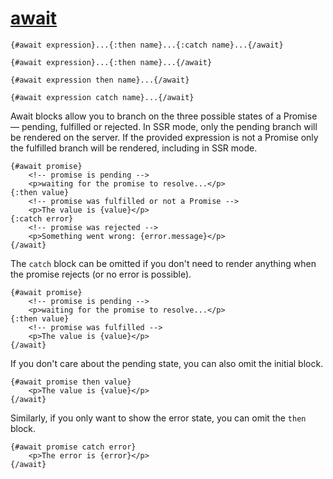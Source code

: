 # [await](https://svelte.dev/docs/logic-blocks#await)
```sveltehtml
{#await expression}...{:then name}...{:catch name}...{/await}

{#await expression}...{:then name}...{/await}

{#await expression then name}...{/await}

{#await expression catch name}...{/await}
```
Await blocks allow you to branch on the three possible states of a Promise — pending, fulfilled or rejected. In SSR mode, only the pending branch will be rendered on the server. If the provided expression is not a Promise only the fulfilled branch will be rendered, including in SSR mode.
```sveltehtml
{#await promise}
	<!-- promise is pending -->
	<p>waiting for the promise to resolve...</p>
{:then value}
	<!-- promise was fulfilled or not a Promise -->
	<p>The value is {value}</p>
{:catch error}
	<!-- promise was rejected -->
	<p>Something went wrong: {error.message}</p>
{/await}
```
The `catch` block can be omitted if you don't need to render anything when the promise rejects (or no error is possible).
```sveltehtml
{#await promise}
	<!-- promise is pending -->
	<p>waiting for the promise to resolve...</p>
{:then value}
	<!-- promise was fulfilled -->
	<p>The value is {value}</p>
{/await}
```
If you don't care about the pending state, you can also omit the initial block.
```sveltehtml
{#await promise then value}
	<p>The value is {value}</p>
{/await}
```
Similarly, if you only want to show the error state, you can omit the `then` block.
```sveltehtml
{#await promise catch error}
	<p>The error is {error}</p>
{/await}
```
